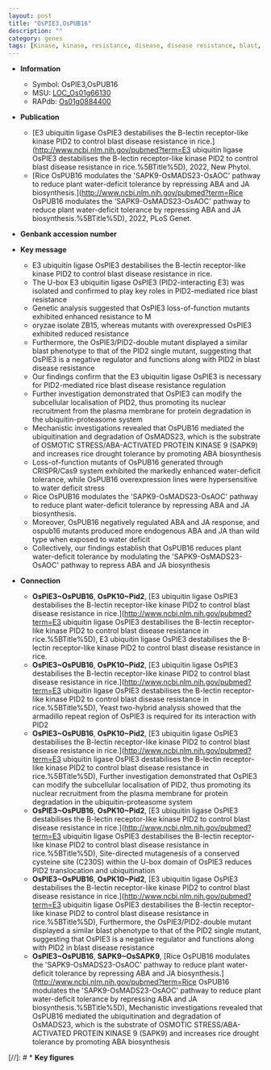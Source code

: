 ```yaml
---
layout: post
title: "OsPIE3,OsPUB16"
description: ""
category: genes
tags: [Kinase, kinase, resistance, disease, disease resistance, blast, R protein, blast resistance, plasma membrane, Ubiquitin, blast disease, drought, stress, ja, JA, tolerance, ABA, drought tolerance, protein kinase,  ABA , ABA biosynthesis, JA biosynthesis, osmotic stress,  ja ]
---
```


* **Information**  
    + Symbol: OsPIE3,OsPUB16  
    + MSU: [LOC_Os01g66130](http://rice.uga.edu/cgi-bin/ORF_infopage.cgi?orf=LOC_Os01g66130)  
    + RAPdb: [Os01g0884400](https://rapdb.dna.affrc.go.jp/locus/?name=Os01g0884400)  

* **Publication**  
    + [E3 ubiquitin ligase OsPIE3 destabilises the B-lectin receptor-like kinase PID2 to control blast disease resistance in rice.](http://www.ncbi.nlm.nih.gov/pubmed?term=E3 ubiquitin ligase OsPIE3 destabilises the B-lectin receptor-like kinase PID2 to control blast disease resistance in rice.%5BTitle%5D), 2022, New Phytol.
    + [Rice OsPUB16 modulates the &#x27;SAPK9-OsMADS23-OsAOC&#x27; pathway to reduce plant water-deficit tolerance by repressing ABA and JA biosynthesis.](http://www.ncbi.nlm.nih.gov/pubmed?term=Rice OsPUB16 modulates the &#x27;SAPK9-OsMADS23-OsAOC&#x27; pathway to reduce plant water-deficit tolerance by repressing ABA and JA biosynthesis.%5BTitle%5D), 2022, PLoS Genet.

* **Genbank accession number**  

* **Key message**  
    + E3 ubiquitin ligase OsPIE3 destabilises the B-lectin receptor-like kinase PID2 to control blast disease resistance in rice.
    + The U-box E3 ubiquitin ligase OsPIE3 (PID2-interacting E3) was isolated and confirmed to play key roles in PID2-mediated rice blast resistance
    + Genetic analysis suggested that OsPIE3 loss-of-function mutants exhibited enhanced resistance to M
    + oryzae isolate ZB15, whereas mutants with overexpressed OsPIE3 exhibited reduced resistance
    + Furthermore, the OsPIE3/PID2-double mutant displayed a similar blast phenotype to that of the PID2 single mutant, suggesting that OsPIE3 is a negative regulator and functions along with PID2 in blast disease resistance
    + Our findings confirm that the E3 ubiquitin ligase OsPIE3 is necessary for PID2-mediated rice blast disease resistance regulation
    + Further investigation demonstrated that OsPIE3 can modify the subcellular localisation of PID2, thus promoting its nuclear recruitment from the plasma membrane for protein degradation in the ubiquitin-proteasome system
    + Mechanistic investigations revealed that OsPUB16 mediated the ubiquitination and degradation of OsMADS23, which is the substrate of OSMOTIC STRESS/ABA-ACTIVATED PROTEIN KINASE 9 (SAPK9) and increases rice drought tolerance by promoting ABA biosynthesis
    + Loss-of-function mutants of OsPUB16 generated through CRISPR/Cas9 system exhibited the markedly enhanced water-deficit tolerance, while OsPUB16 overexpression lines were hypersensitive to water deficit stress
    + Rice OsPUB16 modulates the &#x27;SAPK9-OsMADS23-OsAOC&#x27; pathway to reduce plant water-deficit tolerance by repressing ABA and JA biosynthesis.
    + Moreover, OsPUB16 negatively regulated ABA and JA response, and ospub16 mutants produced more endogenous ABA and JA than wild type when exposed to water deficit
    + Collectively, our findings establish that OsPUB16 reduces plant water-deficit tolerance by modulating the &#x27;SAPK9-OsMADS23-OsAOC&#x27; pathway to repress ABA and JA biosynthesis

* **Connection**  
    + __OsPIE3~OsPUB16__, __OsPK10~Pid2__, [E3 ubiquitin ligase OsPIE3 destabilises the B-lectin receptor-like kinase PID2 to control blast disease resistance in rice.](http://www.ncbi.nlm.nih.gov/pubmed?term=E3 ubiquitin ligase OsPIE3 destabilises the B-lectin receptor-like kinase PID2 to control blast disease resistance in rice.%5BTitle%5D), E3 ubiquitin ligase OsPIE3 destabilises the B-lectin receptor-like kinase PID2 to control blast disease resistance in rice.
    + __OsPIE3~OsPUB16__, __OsPK10~Pid2__, [E3 ubiquitin ligase OsPIE3 destabilises the B-lectin receptor-like kinase PID2 to control blast disease resistance in rice.](http://www.ncbi.nlm.nih.gov/pubmed?term=E3 ubiquitin ligase OsPIE3 destabilises the B-lectin receptor-like kinase PID2 to control blast disease resistance in rice.%5BTitle%5D),  Yeast two-hybrid analysis showed that the armadillo repeat region of OsPIE3 is required for its interaction with PID2
    + __OsPIE3~OsPUB16__, __OsPK10~Pid2__, [E3 ubiquitin ligase OsPIE3 destabilises the B-lectin receptor-like kinase PID2 to control blast disease resistance in rice.](http://www.ncbi.nlm.nih.gov/pubmed?term=E3 ubiquitin ligase OsPIE3 destabilises the B-lectin receptor-like kinase PID2 to control blast disease resistance in rice.%5BTitle%5D),  Further investigation demonstrated that OsPIE3 can modify the subcellular localisation of PID2, thus promoting its nuclear recruitment from the plasma membrane for protein degradation in the ubiquitin-proteasome system
    + __OsPIE3~OsPUB16__, __OsPK10~Pid2__, [E3 ubiquitin ligase OsPIE3 destabilises the B-lectin receptor-like kinase PID2 to control blast disease resistance in rice.](http://www.ncbi.nlm.nih.gov/pubmed?term=E3 ubiquitin ligase OsPIE3 destabilises the B-lectin receptor-like kinase PID2 to control blast disease resistance in rice.%5BTitle%5D),  Site-directed mutagenesis of a conserved cysteine site (C230S) within the U-box domain of OsPIE3 reduces PID2 translocation and ubiquitination
    + __OsPIE3~OsPUB16__, __OsPK10~Pid2__, [E3 ubiquitin ligase OsPIE3 destabilises the B-lectin receptor-like kinase PID2 to control blast disease resistance in rice.](http://www.ncbi.nlm.nih.gov/pubmed?term=E3 ubiquitin ligase OsPIE3 destabilises the B-lectin receptor-like kinase PID2 to control blast disease resistance in rice.%5BTitle%5D),  Furthermore, the OsPIE3/PID2-double mutant displayed a similar blast phenotype to that of the PID2 single mutant, suggesting that OsPIE3 is a negative regulator and functions along with PID2 in blast disease resistance
    + __OsPIE3~OsPUB16__, __SAPK9~OsSAPK9__, [Rice OsPUB16 modulates the &#x27;SAPK9-OsMADS23-OsAOC&#x27; pathway to reduce plant water-deficit tolerance by repressing ABA and JA biosynthesis.](http://www.ncbi.nlm.nih.gov/pubmed?term=Rice OsPUB16 modulates the &#x27;SAPK9-OsMADS23-OsAOC&#x27; pathway to reduce plant water-deficit tolerance by repressing ABA and JA biosynthesis.%5BTitle%5D),  Mechanistic investigations revealed that OsPUB16 mediated the ubiquitination and degradation of OsMADS23, which is the substrate of OSMOTIC STRESS/ABA-ACTIVATED PROTEIN KINASE 9 (SAPK9) and increases rice drought tolerance by promoting ABA biosynthesis

[//]: # * **Key figures**  



